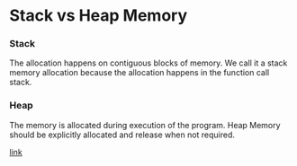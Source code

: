 # Stack vs Heap Memory


### Stack
The allocation happens on contiguous blocks of memory. We call it a stack memory allocation because the allocation happens in the function call stack.


### Heap

The memory is allocated during execution of the program.
Heap Memory should be explicitly allocated and release when not required.

[link](doc:https://www.geeksforgeeks.org/stack-vs-heap-memory-allocation/)